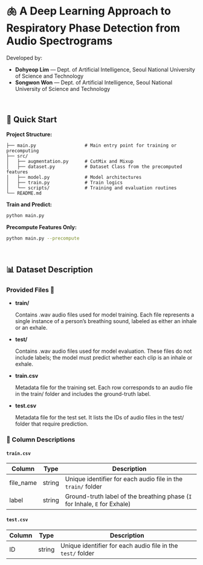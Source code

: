 # 🫁 A Deep Learning Approach to Respiratory Phase Detection from Audio Spectrograms

Developed by:

- **Dohyeop Lim** — Dept. of Artificial Intelligence, Seoul National University of Science and Technology  
- **Songwon Won** — Dept. of Artificial Intelligence, Seoul National University of Science and Technology
  
<br/>

## 🚀 Quick Start


**Project Structure:**
```plaintext
├── main.py                  # Main entry point for training or precomputing
├── src/
│   ├── augmentation.py      # CutMix and Mixup
│   ├── dataset.py           # Dataset Class from the precomputed features
│   ├── model.py             # Model architectures
│   ├── train.py             # Train logics
│   └── scripts/             # Training and evaluation routines
└── README.md
```

**Train and Predict:**
```bash
python main.py
```

**Precompute Features Only:**
```bash
python main.py --precompute
```

<br/>

## 📊 Dataset Description

### Provided Files 📁
- **train/**

  Contains .wav audio files used for model training. Each file represents a single instance of a person’s breathing sound, labeled as either an inhale or an exhale.

- **test/**

  Contains .wav audio files used for model evaluation. These files do not include labels; the model must predict whether each clip is an inhale or exhale.

- **train.csv**

  Metadata file for the training set. Each row corresponds to an audio file in the train/ folder and includes the ground-truth label.

- **test.csv**

  Metadata file for the test set. It lists the IDs of audio files in the test/ folder that require prediction.


### 📝 Column Descriptions

#### `train.csv`

| Column     | Type   | Description                                                   |
|------------|--------|---------------------------------------------------------------|
| file_name  | string | Unique identifier for each audio file in the `train/` folder |
| label      | string | Ground-truth label of the breathing phase (`I` for Inhale, `E` for Exhale) |

#### `test.csv`

| Column | Type   | Description                                                   |
|--------|--------|---------------------------------------------------------------|
| ID     | string | Unique identifier for each audio file in the `test/` folder   |
